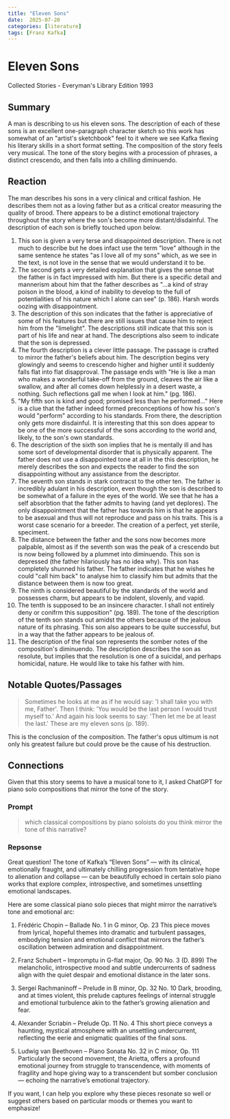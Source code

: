 ```yaml
---
title: "Eleven Sons"
date:  2025-07-20
categories: [literature]
tags: [Franz Kafka]
---
```


# Eleven Sons
Collected Stories - Everyman's Library Edition 1993

## Summary
A man is describing to us his eleven sons. The description of each of these sons is an excellent one-paragraph character sketch so this work has somewhat of an "artist's sketchbook" feel to it where we see Kafka flexing his literary skills in a short format setting. The composition of the story feels very musical. The tone of the story begins with a procession of phrases, a distinct crescendo, and then falls into a chilling diminuendo.

## Reaction

The man describes his sons in a very clinical and critical fashion. He describes them not as a loving father but as a critical creator measuring the quality of brood. There appears to be a distinct emotional trajectory throughout the story where the son's become more distant/disdainful. The description of each son is briefly touched upon below. 

1. This son is given a very terse and disappointed description. There is not much to describe but he does infact use the term "love" although in the same sentence he states "as I love all of my sons" which, as we see in the text, is not love in the sense that we would understand it to be.
2. The second gets a very detailed explanation that gives the sense that the father is in fact impressed with him. But there is a specific detail and mannerism about him that the father describes as "...a kind of stray poison in the blood, a kind of inability to develop to the full of potentialities of his nature which I alone can see" (p. 186). Harsh words oozing with disappointment.
3. The description of this son indicates that the father is appreciative of some of his features but there are still issues that cause him to reject him from the "limelight". The descriptions still indicate that this son is part of his life and near at hand. The descriptions also seem to indicate that the son is depressed.
4. The fourth description is a clever little passage. The passage is crafted to mirror the father's beliefs about him. The description begins very glowingly and seems to crescendo higher and higher until it suddenly falls flat into flat disapproval. The passage ends with "He is like a man who makes a wonderful take-off from the ground, cleaves the air like a swallow, and after all comes down helplessly in a desert waste, a nothing. Such reflections gall me when I look at him." (pg. 186).
5. "My fifth son is kind and good; promised less than he performed..." Here is a clue that the father indeed formed preconceptions of how his son's would "perform" according to his standards. From there, the description only gets more disdainful. It is interesting that this son does appear to be one of the more successful of the sons according to the world and, likely, to the son's own standards.
6. The description of the sixth son implies that he is mentally ill and has some sort of developmental disorder that is physically apparent. The father does not use a disappointed tone at all in the this description, he merely describes the son and expects the reader to find the son disappointing without any assistance from the descriptor.
7. The seventh son stands in stark contracst to the other ten. The father is incredibly adulant in his description, even though the son is described to be somewhat of a failure in the eyes of the world. We see that he has a self absorbtion that the father admits to having (and yet deplores). The only disappointment that the father has towards him is that he appears to be asexual and thus will not reproduce and pass on his traits. This is a worst case scenario for a breeder. The creation of a perfect, yet sterile, speciment.
8. The distance between the father and the sons now becomes more palpable, almost as if the seventh son was the peak of a crescendo but is now being followed by a plummet into diminuendo. This son is depressed (the father hilariously has no idea why). This son has completely shunned his father. The father indicates that he wishes he could "call him back" to analyse him to classify him but admits that the distance between them is now too great.
9. The ninth is considered beautiful by the standards of the world and possesses charm, but appears to be indolent, slovenly, and vapid.
10. The tenth is supposed to be an insincere character. I shall not entirely deny or conifrm this supposition" (pg. 189). The tone of the description of the tenth son stands out amidst the others because of the jealous nature of its phrasing. This son also appears to be quite successful, but in a way that the father appears to be jealous of. 
11. The description of the final son represents the somber notes of the composition's diminuendo. The description describes the son as resolute, but implies that the resolution is one of a suicidal, and perhaps homicidal, nature. He would like to take his father with him.

## Notable Quotes/Passages

> Sometimes he looks at me as if he would say: 'I shall take you with me, Father'. Then I think: 'You would be the last person I would trust myself to.' And again his look seems to say: 'Then let me be at least the last.'
> These are my eleven sons (p. 189).

This is the conclusion of the composition. The father's opus ultimum is not only his greatest failure but could prove be the cause of his destruction.

## Connections

Given that this story seems to have a musical tone to it, I asked ChatGPT for piano solo compositions that mirror the tone of the story.

### Prompt

> which classical compositions by piano soloists do you think mirror the tone of this narrative?

### Repsonse

Great question! The tone of Kafka’s “Eleven Sons” — with its clinical, emotionally fraught, and ultimately chilling progression from tentative hope to alienation and collapse — can be beautifully echoed in certain solo piano works that explore complex, introspective, and sometimes unsettling emotional landscapes.

Here are some classical piano solo pieces that might mirror the narrative’s tone and emotional arc:

1. Frédéric Chopin – Ballade No. 1 in G minor, Op. 23
This piece moves from lyrical, hopeful themes into dramatic and turbulent passages, embodying tension and emotional conflict that mirrors the father’s oscillation between admiration and disappointment.

2. Franz Schubert – Impromptu in G-flat major, Op. 90 No. 3 (D. 899)
The melancholic, introspective mood and subtle undercurrents of sadness align with the quiet despair and emotional distance in the later sons.

3. Sergei Rachmaninoff – Prelude in B minor, Op. 32 No. 10
Dark, brooding, and at times violent, this prelude captures feelings of internal struggle and emotional turbulence akin to the father’s growing alienation and fear.

4. Alexander Scriabin – Prelude Op. 11 No. 4
This short piece conveys a haunting, mystical atmosphere with an unsettling undercurrent, reflecting the eerie and enigmatic qualities of the final sons.

5. Ludwig van Beethoven – Piano Sonata No. 32 in C minor, Op. 111
Particularly the second movement, the Arietta, offers a profound emotional journey from struggle to transcendence, with moments of fragility and hope giving way to a transcendent but somber conclusion — echoing the narrative’s emotional trajectory.

If you want, I can help you explore why these pieces resonate so well or suggest others based on particular moods or themes you want to emphasize!

